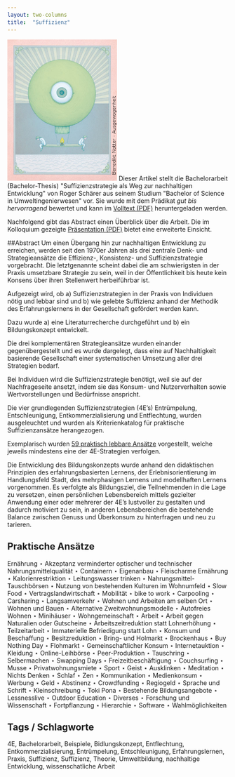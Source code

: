 ```yaml
---
layout: two-columns
title:  "Suffizienz"
---
```

<img class="leadimage right" width="250" title="Ausgewogenheit (&copy; Benedikt Notter - http://www.benediktnotter.ch/)" src="leadimage-benedikt-notter-ausgewogenheit.jpg"> Dieser Artikel stellt die Bachelorarbeit (Bachelor-Thesis) "Suffizienzstrategie als Weg zur nachhaltigen Entwicklung" von Roger Schärer aus seinem Studium "Bachelor of Science in Umweltingenierwesen" vor. Sie wurde mit dem Prädikat *gut bis hervorragend* bewertet und kann im [Volltext (PDF)](Suffizienzstrategie-als-Weg-zur-nachhaltigen-Entwicklung-Schaerer-Roger-Bachelor-Thesis.pdf) heruntergeladen werden.

Nachfolgend gibt das Abstract einen Überblick über die Arbeit. Die im Kolloquium gezeigte [Präsentation (PDF)](Suffizienzstrategie-als-Weg-zur-nachhaltigen-Entwicklung-Schaerer-Roger-Abschlusspraesentation.pdf) bietet eine erweiterte Einsicht.

##Abstract
Um einen Übergang hin zur nachhaltigen Entwicklung zu erreichen, werden seit den 1970er Jahren als drei zentrale Denk- und Strategieansätze die Effizienz-, Konsistenz- und Suffizienzstrategie vorgebracht. Die letztgenannte scheint dabei die am schwierigsten in der Praxis umsetzbare Strategie zu sein, weil in der Öffentlichkeit bis heute kein Konsens über ihren Stellenwert herbeiführbar ist.

Aufgezeigt wird, ob a) Suffizienzstrategien in der Praxis von Individuen nötig und lebbar sind und b) wie gelebte Suffizienz anhand der Methodik des Erfahrungslernens in der Gesellschaft gefördert werden kann.

Dazu wurde a) eine Literaturrecherche durchgeführt und b) ein Bildungskonzept entwickelt.

Die drei komplementären Strategieansätze wurden einander gegenübergestellt und es wurde dargelegt, dass eine auf Nachhaltigkeit basierende Gesellschaft einer systematischen Umsetzung aller drei Strategien bedarf.

Bei Individuen wird die Suffizienzstrategie benötigt, weil sie auf der Nachfrageseite ansetzt, indem sie das Konsum- und Nutzerverhalten sowie Wertvorstellungen und Bedürfnisse anspricht.

Die vier grundlegenden Suffizienzstrategien (4E’s) Entrümpelung, Entschleunigung, Entkommerzialisierung und Entflechtung, wurden ausgeleuchtet und wurden als Kriterienkatalog für praktische Suffizienzansätze herangezogen.

Exemplarisch wurden <a href="#praktischeansaetze">59 praktisch lebbare Ansätze</a> vorgestellt, welche jeweils mindestens eine der 4E-Strategien verfolgen.

Die Entwicklung des Bildungskonzepts wurde anhand den didaktischen Prinzipien des erfahrungsbasierten Lernens, der Erlebnisorientierung im Handlungsfeld Stadt, des mehrphasigen Lernens und modellhaften Lernens vorgenommen. Es verfolgte als Bildungsziel, die Teilnehmenden in die Lage zu versetzen, einen persönlichen Lebensbereich mittels gezielter Anwendung einer oder mehrerer der 4E’s lustvoller zu gestalten und dadurch motiviert zu sein, in anderen Lebensbereichen die bestehende Balance zwischen Genuss und Überkonsum zu hinterfragen und neu zu tarieren.

<a name="praktischeansaetze"><h2>Praktische Ansätze</h2></a>

Ernährung ⋆ Akzeptanz verminderter optischer und technischer Nahrungsmittelqualität ⋆ Containern ⋆ Eigenanbau ⋆ Fleischarme Ernährung ⋆ Kalorienrestriktion ⋆ Leitungswasser trinken ⋆ Nahrungsmittel-Tauschbörsen ⋆ Nutzung von bestehenden Kulturen im Wohnumfeld ⋆ Slow Food ⋆ Vertragslandwirtschaft ⋆ Mobilität ⋆ bike to work ⋆ Carpooling ⋆ Carsharing ⋆ Langsamverkehr ⋆ Wohnen und Arbeiten am selben Ort ⋆ Wohnen und Bauen ⋆ Alternative Zweitwohnungsmodelle ⋆ Autofreies Wohnen ⋆ Minihäuser ⋆ Wohngemeinschaft ⋆ Arbeit ⋆ Arbeit gegen Naturalien oder Gutscheine ⋆ Arbeitszeitreduktion statt Lohnerhöhung ⋆ Teilzeitarbeit ⋆ Immaterielle Befriedigung statt Lohn ⋆ Konsum und Beschaffung ⋆ Besitzreduktion ⋆ Bring- und Holmarkt ⋆ Brockenhaus ⋆ Buy Nothing Day ⋆ Flohmarkt ⋆ Gemeinschaftlicher Konsum ⋆ Internetauktion ⋆ Kleidung ⋆ Online-Leihbörse ⋆ Peer-Produktion ⋆ Tauschring ⋆ Selbermachen ⋆ Swapping Days ⋆ Freizeitbeschäftigung ⋆ Couchsurfing ⋆ Musse ⋆ Privatwohnungsmiete ⋆ Sport ⋆ Geist ⋆ Ausklinken ⋆ Meditation ⋆ Nichts Denken ⋆ Schlaf ⋆ Zen ⋆ Kommunikation ⋆ Medienkonsum ⋆ Werbung ⋆ Geld ⋆ Abstinenz ⋆ Crowdfunding ⋆ Regiogeld ⋆ Sprache und Schrift ⋆ Kleinschreibung ⋆ Toki Pona ⋆ Bestehende Bildungsangebote ⋆ Lessnesslive ⋆ Outdoor Education ⋆ Diverses ⋆ Forschung und Wissenschaft ⋆ Fortpflanzung ⋆ Hierarchie ⋆ Software ⋆ Wahlmöglichkeiten

## Tags / Schlagworte
4E, Bachelorarbeit, Beispiele, Bidlungskonzept, Entflechtung, Entkommerzialisierung, Entrümpelung, Entschleunigung, Erfahrungslernen, Praxis, Suffizienz, Suffizienz, Theorie, Umweltbildung, nachhaltige Entwicklung, wissenschatliche Arbeit